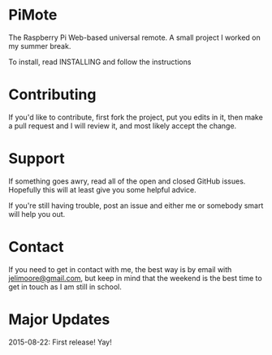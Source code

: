 # PiMote

The Raspberry Pi Web-based universal remote. A small project I worked on my summer break.

To install, read INSTALLING and follow the instructions

# Contributing

If you'd like to contribute, first fork the project, put you edits in it, then make a pull request and I will review it, and most likely accept the change.

# Support

If something goes awry, read all of the open and closed GitHub issues. Hopefully this will at least give you some helpful advice.

If you're still having trouble, post an issue and either me or somebody smart will help you out.

# Contact

If you need to get in contact with me, the best way is by email with jelimoore@gmail.com, but keep in mind that the weekend is the best time to get in touch as I am still in school.

# Major Updates

2015-08-22: First release! Yay!
